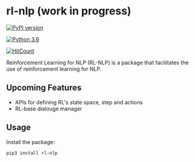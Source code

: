 # rl-nlp (work in progress)

[![PyPI version](https://badge.fury.io/py/snlp.svg?&kill_cache=1)](https://badge.fury.io/py/snlp)

[![Python 3.6](https://img.shields.io/badge/python-3.6-blue.svg)](https://www.python.org/downloads/release/python-360/)


[![HitCount](http://hits.dwyl.com/meghdadFar/snlp.svg)](http://hits.dwyl.com/meghdadFar/snlp)


Reinforcement Learning for NLP (RL-NLP) is a package that facilitates the use of reinforcement learning for NLP. 

## Upcoming Features
- APIs for defining RL's state space, step and actions
- RL-base dialouge manager

## Usage

Install the package:

`pip3 install rl-nlp`